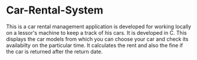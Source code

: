 # Car-Rental-System
This is a car rental management application is developed for working locally on a lessor's machine to keep a track of his cars. It is developed in C.
This displays the car models from which you can choose your car and check its availabilty on the particular time.
It calculates the rent and also the fine if the car is returned after the return date.
